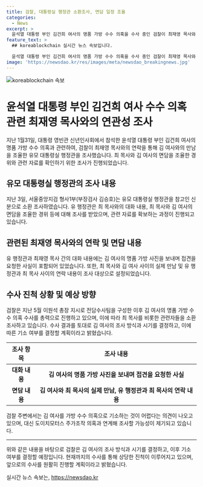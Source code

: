 ```yaml
---
title: 검찰, 대통령실 행정관 소환조사, 면담 일정 조율
categories:
  - News
excerpt: >
  윤석열 대통령 부인 김건희 여사의 명품 가방 수수 의혹을 수사 중인 검찰이 최재영 목사와 연락해 김 여사와 만날 일정을 조율한 대통령실 행정관을 조사했다. 유모 대통령실 행정관은 김 여사를 가장 옆에서 보좌하는 여사팀원으로, 최 목사와의 연락내용과 김 여사와의 면담 조율 과정에 대해 조사 받았다. 검찰은 김 여사의 명품 가방 수수 의혹에 대해 전담수사팀을 구성하고 소환 조사를 진행하는 등 신속한 진행을 보였으며, 이에 따라 김 여사의 조사 방식과 시기를 결정하는 등 앞으로의 조치가 주목된다.
feature_text: >
  ## koreablockchain 실시간 뉴스 속보입니다.

  윤석열 대통령 부인 김건희 여사의 명품 가방 수수 의혹을 수사 중인 검찰이 최재영 목사와 연락해 김 여사와 만날 일정을 조율한 대통령실 행정관을 조사했다. 유모 대통령실 행정관은 김 여사를 가장 옆에서 보좌하는 여사팀원으로, 최 목사와의 연락내용과 김 여사와의 면담 조율 과정에 대해 조사 받았다. 검찰은 김 여사의 명품 가방 수수 의혹에 대해 전담수사팀을 구성하고 소환 조사를 진행하는 등 신속한 진행을 보였으며, 이에 따라 김 여사의 조사 방식과 시기를 결정하는 등 앞으로의 조치가 주목된다.
image: 'https://newsdao.kr/res/images/meta/newsdao_breakingnews.jpg'
---
```


<p><img src="https://newsdao.kr/res/images/meta/newsdao_breakingnews.jpg" alt="koreablockchain 속보" /></p>

<h1>윤석열 대통령 부인 김건희 여사 수수 의혹 관련 최재영 목사와의 연관성 조사</h1>

<p data-ke-size="size16">지난 1월31일, 대통령 영빈관 신년인사회에서 참석한 윤석열 대통령 부인 김건희 여사의 명품 가방 수수 의혹과 관련하여, 검찰이 최재영 목사와의 연락을 통해 김 여사와의 만남을 조율한 유모 대통령실 행정관을 조사했습니다. 최 목사와 김 여사의 면담을 조율한 경위와 관련 자료를 확인하기 위한 조사가 진행되었습니다.</p>

<h2 data-ke-size="size26">유모 대통령실 행정관의 조사 내용</h2>

<p data-ke-size="size16">지난 3일, 서울중앙지검 형사1부(부장검사 김승호)는 유모 대통령실 행정관을 참고인 신분으로 소환 조사하였습니다. 유 행정관은 최 목사와의 대화 내용, 최 목사와 김 여사의 면담을 조율한 경위 등에 대해 조사를 받았으며, 관련 자료를 확보하는 과정이 진행되고 있습니다.</p>

<h2 data-ke-size="size26">관련된 최재영 목사와의 연락 및 면담 내용</h2>

<p data-ke-size="size16">유 행정관과 최재영 목사 간의 대화 내용에는 김 여사의 명품 가방 사진을 보내며 접견을 요청한 사실이 포함되어 있었습니다. 또한, 최 목사와 김 여사 사이의 실제 만남 및 유 행정관과 최 목사 사이의 연락 내용이 조사 대상으로 설정되었습니다.</p>

<h2 data-ke-size="size26">수사 진척 상황 및 예상 방향</h2>

<p data-ke-size="size16">검찰은 지난 5월 이원석 총장 지시로 전담수사팀을 구성한 이후 김 여사의 명품 가방 수수 의혹 수사를 총력으로 진행하고 있으며, 이에 따라 최 목사를 비롯한 관련자들을 소환 조사하고 있습니다. 수사 결과를 토대로 김 여사의 조사 방식과 시기를 결정하고, 이에 따른 기소 여부를 결정할 계획이라고 밝혔습니다.</p>

<table>
  <thead>
    <tr>
      <th style="text-align: center;">조사 항목</th>
      <th style="text-align: center;">조사 내용</th>
    </tr>
  </thead>
  <tbody>
    <tr>
      <td style="text-align: center;"><b>대화 내용</b></td>
      <td style="text-align: center;"><b>김 여사의 명품 가방 사진을 보내며 접견을 요청한 사실</b></td>
    </tr>
    <tr>
      <td style="text-align: center;"><b>면담 내용</b></td>
      <td style="text-align: center;"><b>김 여사와 최 목사의 실제 만남, 유 행정관과 최 목사의 연락 내용</b></td>
    </tr>
  </tbody>
</table>

<p data-ke-size="size16">검찰 주변에서는 김 여사를 가방 수수 의혹으로 기소하는 것이 어렵다는 의견이 나오고 있으며, 대신 도이치모터스 주가조작 의혹과 연계해 조사할 가능성이 제기되고 있습니다.</p>

<hr>

<p data-ke-size="size16">위와 같은 내용을 바탕으로 검찰은 김 여사의 조사 방식과 시기를 결정하고, 이후 기소 여부를 결정할 예정입니다. 현재까지의 수사를 통해 상당한 진척이 이루어지고 있으며, 앞으로의 수사를 원활히 진행할 계획이라고 밝혔습니다.</p>
실시간 뉴스 속보는, <a href="https://newsdao.kr" rel="dofollow">https://newsdao.kr</a>


